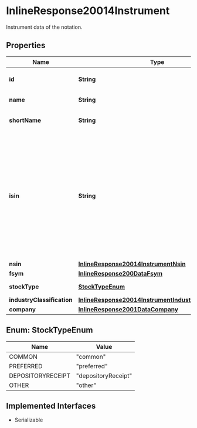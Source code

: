 

# InlineResponse20014Instrument

Instrument data of the notation.

## Properties

Name | Type | Description | Notes
------------ | ------------- | ------------- | -------------
**id** | **String** | Identifier of the instrument. |  [optional]
**name** | **String** | Name of the instrument. |  [optional]
**shortName** | **String** | Short name of the instrument. |  [optional]
**isin** | **String** | The International Securities Identification Number (ISIN) of the instrument. The ISIN is a 12-character code of digits and upper-case letters that uniquely identifies an instrument. |  [optional]
**nsin** | [**InlineResponse20014InstrumentNsin**](InlineResponse20014InstrumentNsin.md) |  |  [optional]
**fsym** | [**InlineResponse200DataFsym**](InlineResponse200DataFsym.md) |  |  [optional]
**stockType** | [**StockTypeEnum**](#StockTypeEnum) | Type of stock. |  [optional]
**industryClassification** | [**InlineResponse20014InstrumentIndustryClassification**](InlineResponse20014InstrumentIndustryClassification.md) |  |  [optional]
**company** | [**InlineResponse2001DataCompany**](InlineResponse2001DataCompany.md) |  |  [optional]



## Enum: StockTypeEnum

Name | Value
---- | -----
COMMON | &quot;common&quot;
PREFERRED | &quot;preferred&quot;
DEPOSITORYRECEIPT | &quot;depositoryReceipt&quot;
OTHER | &quot;other&quot;


## Implemented Interfaces

* Serializable


